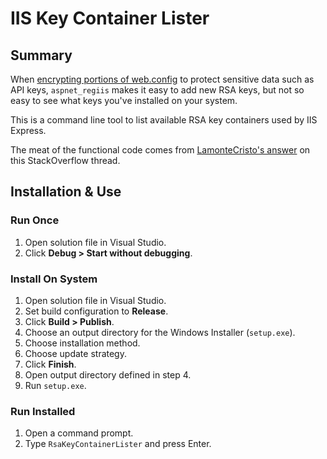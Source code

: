 # IIS Key Container Lister

## Summary

When [encrypting portions of web.config](<https://msdn.microsoft.com/en-us/library/53tyfkaw.aspx>) to protect sensitive data such as API keys, `aspnet_regiis` makes it easy to add new RSA keys, but not so easy to see what keys you've installed on your system.

This is a command line tool to list available RSA key containers used by IIS Express.

The meat of the functional code comes from [LamonteCristo's answer](<https://security.stackexchange.com/questions/1771/how-can-i-enumerate-all-the-saved-rsa-keys-in-the-microsoft-csp/1772#1772>) on this StackOverflow thread.

## Installation & Use

### Run Once

1. Open solution file in Visual Studio.
2. Click **Debug > Start without debugging**.

### Install On System

1. Open solution file in Visual Studio.
2. Set build configuration to **Release**.
3. Click **Build > Publish**.
4. Choose an output directory for the Windows Installer (`setup.exe`).
5. Choose installation method.
6. Choose update strategy.
7. Click **Finish**.
8. Open output directory defined in step 4.
9. Run `setup.exe`.

### Run Installed

1. Open a command prompt.
2. Type `RsaKeyContainerLister` and press Enter.